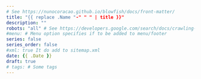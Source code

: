 ```yaml
---
# See https://nunocoracao.github.io/blowfish/docs/front-matter/
title: "{{ replace .Name "-" " " | title }}"
description: ""
robots: "all" # See https://developers.google.com/search/docs/crawling-indexing/robots-meta-tag#directives
#menu: # Menu option specifies if to be added to menu/footer
series: false
series_order: false
#xml: true It do add to sitemap.xml
date: {{ .Date }}
draft: true
# tags: # Some tags
---
```


